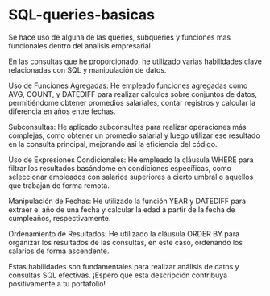 # SQL-queries-basicas
Se hace uso de alguna de las queries, subqueries y funciones mas funcionales dentro del analisis empresarial

En las consultas que he proporcionado, he utilizado varias habilidades clave relacionadas con SQL y manipulación de datos. 

Uso de Funciones Agregadas: He empleado funciones agregadas como AVG, COUNT, y DATEDIFF para realizar cálculos sobre conjuntos de datos, permitiéndome obtener promedios salariales, contar registros y calcular la diferencia en años entre fechas.

Subconsultas: He aplicado subconsultas para realizar operaciones más complejas, como obtener un promedio salarial y luego utilizar ese resultado en la consulta principal, mejorando así la eficiencia del código.

Uso de Expresiones Condicionales: He empleado la cláusula WHERE para filtrar los resultados basándome en condiciones específicas, como seleccionar empleados con salarios superiores a cierto umbral o aquellos que trabajan de forma remota.

Manipulación de Fechas: He utilizado la función YEAR y DATEDIFF para extraer el año de una fecha y calcular la edad a partir de la fecha de cumpleaños, respectivamente.

Ordenamiento de Resultados: He utilizado la cláusula ORDER BY para organizar los resultados de las consultas, en este caso, ordenando los salarios de forma ascendente.

Estas habilidades son fundamentales para realizar análisis de datos y consultas SQL efectivas. ¡Espero que esta descripción contribuya positivamente a tu portafolio!
